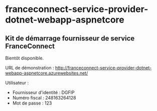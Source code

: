 # franceconnect-service-provider-dotnet-webapp-aspnetcore
## Kit de démarrage fournisseur de service FranceConnect

Bientôt disponible.

URL de démonstration : http://franceconnect-service-provider-dotnet-webapp-aspnetcore.azurewebsites.net/

Utilisateur :
- Fournisseur d'identité : DGFIP
- Numéro fiscal : 248163264128
- Mot de passe : 123

